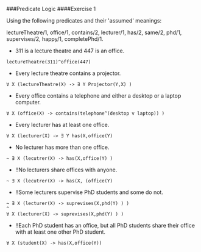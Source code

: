 ###Predicate Logic
####Exercise 1

Using the following predicates and their 'assumed' meanings:

lectureTheatre/1, office/1, contains/2, lecturer/1, has/2, same/2, phd/1, supervises/2, happy/1, completePhd/1.

* 311 is a lecture theatre and 447 is an office.
```
lectureTheatre(311)^office(447)
```
* Every lecture theatre contains a projector.
```
∀ X (lectureTheatre(X) -> ∃ Y Projector(Y,X) )
```
* Every office contains a telephone and either a desktop or a laptop computer.
```
∀ X (office(X) -> contains(telephone^(desktop v laptop)) )
```
* Every lecturer has at least one office.
```
∀ X (lecturer(X) -> ∃ Y has(X,office(Y)
```
* No lecturer has more than one office.
```
~ ∃ X (lecutrer(X) -> has(X,office(Y) )
```
* !!No lecturers share offices with anyone.
```
~ ∃ X (lecutrer(X) -> has(X, (office(Y)
```
* !!Some lecturers supervise PhD students and some do not.
```
~ ∃ X (lecturer(X) -> suprevises(X,phd(Y) ) ) 
^ 
∀ X (lecturer(X) -> suprevises(X,phd(Y) ) )
```
* !!Each PhD student has an office, but all PhD students share their office with at least one other PhD student.
```
∀ X (student(X) -> has(X,office(Y)) 
```
